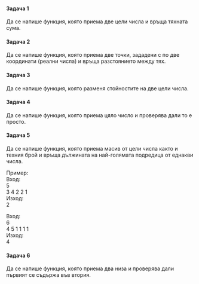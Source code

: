 #### Задача 1 
Да се напише функция, която приема две цели числа и връща тяхната сума.

#### Задача 2 
Да се напише функция, която приема две точки, зададени с по две координати (реални числа) и връща разстоянието между тях.

#### Задача 3
Да се напише функция, която разменя стойностите на две цели числа.

#### Задача 4
Да се напише функция, която приема цяло число и проверява дали то е просто.

#### Задача 5
Да се напише функция, която приема масив от цели числа както и техния брой и връща дължината на най-голямата подредица от еднакви числа.

Пример:</br>
Вход:</br>
5</br>
3 4 2 2 1</br>
Изход:</br>
2</br>

Вход:</br>
6</br>
4 5 1 1 1 1</br>
Изход:</br>
4</br>

#### Задача 6
Да се напише функция, която приема два низа и проверява дали първият се съдържа във втория.
